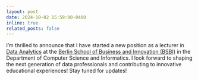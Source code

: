 ```yaml
---
layout: post
date: 2024-10-02 15:59:00-0400
inline: true
related_posts: false
---
```


I’m thrilled to announce that I have started a new position as a lecturer in [Data Analytics](https://www.berlinsbi.com/programmes/postgraduate/msc-data-analytics) at the [Berlin School of Business and Innovation (BSBI)](https://www.berlinsbi.com) in the Department of Computer Science and Informatics. I look forward to shaping the next generation of data professionals and contributing to innovative educational experiences! Stay tuned for updates!
